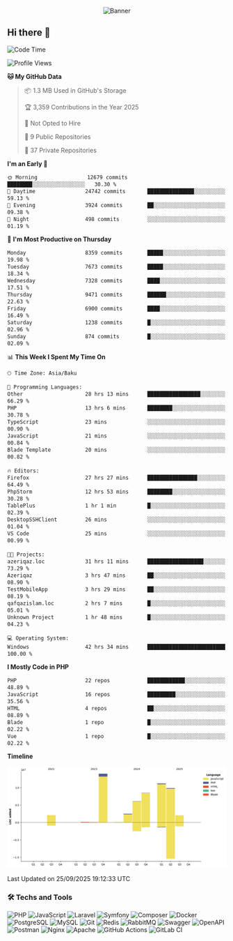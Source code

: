 <!--WALLPAPER-->
<p align='center'>
  <img src='assets/wallpapers/8.gif' alt='Banner'>
</p>
<!--/WALLPAPER-->

## Hi there 👋

<!--START_SECTION:waka-->
![Code Time](http://img.shields.io/badge/Code%20Time-353%20hrs%2044%20mins-blue)

![Profile Views](http://img.shields.io/badge/Profile%20Views-0-blue)

**🐱 My GitHub Data** 

> 📦 1.3 MB Used in GitHub's Storage 
 > 
> 🏆 3,359 Contributions in the Year 2025
 > 
> 🚫 Not Opted to Hire
 > 
> 📜 9 Public Repositories 
 > 
> 🔑 37 Private Repositories 
 > 
**I'm an Early 🐤** 

```text
🌞 Morning                12679 commits       ████████░░░░░░░░░░░░░░░░░   30.30 % 
🌆 Daytime                24742 commits       ███████████████░░░░░░░░░░   59.13 % 
🌃 Evening                3924 commits        ██░░░░░░░░░░░░░░░░░░░░░░░   09.38 % 
🌙 Night                  498 commits         ░░░░░░░░░░░░░░░░░░░░░░░░░   01.19 % 
```
📅 **I'm Most Productive on Thursday** 

```text
Monday                   8359 commits        █████░░░░░░░░░░░░░░░░░░░░   19.98 % 
Tuesday                  7673 commits        █████░░░░░░░░░░░░░░░░░░░░   18.34 % 
Wednesday                7328 commits        ████░░░░░░░░░░░░░░░░░░░░░   17.51 % 
Thursday                 9471 commits        ██████░░░░░░░░░░░░░░░░░░░   22.63 % 
Friday                   6900 commits        ████░░░░░░░░░░░░░░░░░░░░░   16.49 % 
Saturday                 1238 commits        █░░░░░░░░░░░░░░░░░░░░░░░░   02.96 % 
Sunday                   874 commits         █░░░░░░░░░░░░░░░░░░░░░░░░   02.09 % 
```


📊 **This Week I Spent My Time On** 

```text
🕑︎ Time Zone: Asia/Baku

💬 Programming Languages: 
Other                    28 hrs 13 mins      █████████████████░░░░░░░░   66.29 % 
PHP                      13 hrs 6 mins       ████████░░░░░░░░░░░░░░░░░   30.78 % 
TypeScript               23 mins             ░░░░░░░░░░░░░░░░░░░░░░░░░   00.90 % 
JavaScript               21 mins             ░░░░░░░░░░░░░░░░░░░░░░░░░   00.84 % 
Blade Template           20 mins             ░░░░░░░░░░░░░░░░░░░░░░░░░   00.82 % 

🔥 Editors: 
Firefox                  27 hrs 27 mins      ████████████████░░░░░░░░░   64.49 % 
PhpStorm                 12 hrs 53 mins      ████████░░░░░░░░░░░░░░░░░   30.28 % 
TablePlus                1 hr 1 min          █░░░░░░░░░░░░░░░░░░░░░░░░   02.39 % 
DesktopSSHClient         26 mins             ░░░░░░░░░░░░░░░░░░░░░░░░░   01.04 % 
VS Code                  25 mins             ░░░░░░░░░░░░░░░░░░░░░░░░░   00.99 % 

🐱‍💻 Projects: 
azeriqaz.loc             31 hrs 11 mins      ██████████████████░░░░░░░   73.29 % 
Azeriqaz                 3 hrs 47 mins       ██░░░░░░░░░░░░░░░░░░░░░░░   08.90 % 
TestMobileApp            3 hrs 29 mins       ██░░░░░░░░░░░░░░░░░░░░░░░   08.19 % 
qafqazislam.loc          2 hrs 7 mins        █░░░░░░░░░░░░░░░░░░░░░░░░   05.01 % 
Unknown Project          1 hr 48 mins        █░░░░░░░░░░░░░░░░░░░░░░░░   04.23 % 

💻 Operating System: 
Windows                  42 hrs 34 mins      █████████████████████████   100.00 % 
```

**I Mostly Code in PHP** 

```text
PHP                      22 repos            ████████████░░░░░░░░░░░░░   48.89 % 
JavaScript               16 repos            █████████░░░░░░░░░░░░░░░░   35.56 % 
HTML                     4 repos             ██░░░░░░░░░░░░░░░░░░░░░░░   08.89 % 
Blade                    1 repo              █░░░░░░░░░░░░░░░░░░░░░░░░   02.22 % 
Vue                      1 repo              █░░░░░░░░░░░░░░░░░░░░░░░░   02.22 % 
```



**Timeline**

![Lines of Code chart](https://raw.githubusercontent.com/feridnesibzade/feridnesibzade/main/assets/bar_graph.png)


 Last Updated on 25/09/2025 19:12:33 UTC
<!--END_SECTION:waka-->

### 🛠️ Techs and Tools

![PHP](https://img.shields.io/badge/PHP-777BB4?style=for-the-badge&logo=php&logoColor=white)
![JavaScript](https://img.shields.io/badge/JavaScript-F7DF1E?style=for-the-badge&logo=javascript&logoColor=000)
![Laravel](https://img.shields.io/badge/Laravel-F55247?style=for-the-badge&logo=laravel&logoColor=white)
![Symfony](https://img.shields.io/badge/Symfony-000000?style=for-the-badge&logo=symfony&logoColor=white)
![Composer](https://img.shields.io/badge/Composer-885630?style=for-the-badge&logo=composer&logoColor=white)
![Docker](https://img.shields.io/badge/Docker-2496ED?style=for-the-badge&logo=docker&logoColor=white)
![PostgreSQL](https://img.shields.io/badge/PostgreSQL-4169E1?style=for-the-badge&logo=postgresql&logoColor=white)
![MySQL](https://img.shields.io/badge/MySQL-4479A1?style=for-the-badge&logo=mysql&logoColor=white)
![Git](https://img.shields.io/badge/Git-F05032?style=for-the-badge&logo=git&logoColor=white)
![Redis](https://img.shields.io/badge/Redis-DC382D?style=for-the-badge&logo=redis&logoColor=white)
![RabbitMQ](https://img.shields.io/badge/RabbitMQ-FF6600?style=for-the-badge&logo=rabbitmq&logoColor=white)
![Swagger](https://img.shields.io/badge/Swagger-85EA2D?style=for-the-badge&logo=swagger&logoColor=black)
![OpenAPI](https://img.shields.io/badge/OpenAPI-6BA539?style=for-the-badge&logo=openapiinitiative&logoColor=white)
![Postman](https://img.shields.io/badge/Postman-FF6C37?style=for-the-badge&logo=postman&logoColor=white)
![Nginx](https://img.shields.io/badge/Nginx-009639?style=for-the-badge&logo=nginx&logoColor=white)
![Apache](https://img.shields.io/badge/Apache-D22128?style=for-the-badge&logo=apache&logoColor=white)
![GitHub Actions](https://img.shields.io/badge/GitHub%20Actions-2088FF?style=for-the-badge&logo=githubactions&logoColor=white)
![GitLab CI](https://img.shields.io/badge/GitLab%20CI-FC6D26?style=for-the-badge&logo=gitlab&logoColor=white)


